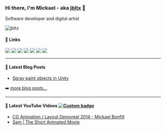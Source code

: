 ### Hi there, I'm Mickael - aka [jbltx][website] 👋

Software developer and digital artist

<img src="https://github-readme-stats.vercel.app/api?username=jbltx&show_icons=true&theme=tokyonight" alt="jbltx" />

#### 🔗 Links

<p align="center">

[<img src="https://img.shields.io/badge/LinkedIn%20-%230077B5.svg?&style=for-the-badge&logo=linkedin&logoColor=white"/>][linkedin]
[<img src="https://img.shields.io/badge/Twitter%20-%231DA1F2.svg?&style=for-the-badge&logo=Twitter&logoColor=white"/>][twitter]
[<img src="https://img.shields.io/badge/YouTube%20-%23FF0000.svg?&style=for-the-badge&logo=YouTube&logoColor=white"/>][youtube] 
[<img src="https://img.shields.io/badge/Codepen%20-%23000000.svg?&style=for-the-badge&logo=Codepen&logoColor=white"/>][codepen] 
[<img src="https://img.shields.io/badge/Behance%20-%231769FF.svg?&style=for-the-badge&logo=Behance&logoColor=white"/>][behance] 
[<img src="https://img.shields.io/badge/Leetcode%20-%23F89F1B.svg?&style=for-the-badge&logo=Leetcode&logoColor=white"/>][leetcode] 
[<img src="https://img.shields.io/badge/Stack Overflow%20-%23FE7A16.svg?&style=for-the-badge&logo=StackOverflow&logoColor=white"/>][stackoverflow]

</p>

---

#### 📕 Latest Blog Posts

<!-- BLOG-POST-LIST:START -->
- [Spray paint objects in Unity](/posts/spray-paint-objects-in-unity/)
<!-- BLOG-POST-LIST:END -->

➡️ [more blog posts...][blog]

---

#### 🎥 Latest YouTube Videos [![Custom badge](https://img.shields.io/endpoint?style=social&url=https%3A%2F%2Fyoutube-channel-badge.jbltx1.vercel.app%2Fapi%2Fsubscriber)](https://www.youtube.com/c/MickaelBonfill?sub_confirmation=1)

<!-- YOUTUBE:START -->
- [CG Animation / Layout Demoreel 2014 - Mickael Bonfill](https://www.youtube.com/watch?v=aHCqMuOtY88)
- [Sam | The Short Animated Movie](https://www.youtube.com/watch?v=fzrfrXhE-w4)
<!-- YOUTUBE:END -->


[youtube]: https://www.youtube.com/c/mickaelbonfill
[behance]: https://www.behance.net/jbltx
[codepen]: https://codepen.io/jbltx
[twitter]: https://twitter.com/jbltx
[linkedin]: https://linkedin.com/in/mickaelbonfill
[stackoverflow]: https://stackoverflow.com/users/2904349
[dribbble]: https://dribbble.com/jbltx
[leetcode]: https://www.leetcode.com/jbltx
[rss]: https://jbltx.com/posts/index.xml
[website]: https://jbltx.com
[blog]: https://jbltx.com/posts
